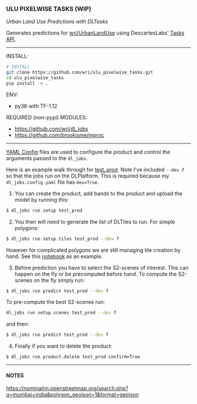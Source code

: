 ### ULU PIXELWISE TASKS (WIP)

_Urban Land Use Predictions with DLTasks_

Generates predictions for [wri/UrbanLandUse](https://github.com/wri/UrbanLandUse) using DescartesLabs' [Tasks API](https://docs.descarteslabs.com/descarteslabs/client/services/tasks/readme.html).

___

INSTALL:

```bash
# INSTALL
git clone https://github.com/wri/ulu_pixelwise_tasks.git
cd ulu_pixelwise_tasks
pip install -e .
```

ENV:

* py36 with TF-1.12

REQUIRED (non-pypi) MODULES:

* https://github.com/wri/dl_jobs
* https://github.com/brookisme/mproc

---

[YAML Config](https://github.com/wri/ulu_pixelwise_tasks/tree/master/products) files are used to configure the product and control the arguments passed to the `dl_jobs`.

Here is an example walk through for [test_prod](https://github.com/wri/ulu_pixelwise_tasks/blob/master/products/test_prod.yaml).  Note I've included `--dev f` so that the jobs run on the DLPlatform.  This is required because my `dl_jobs.config.yaml` file has `dev=True`.

1. You can create the product, add bands to the product and upload the model by running this:

```bash
$ dl_jobs run setup test_prod
```

2. You then will need to generate the list of DLTiles to run.  For simple polygons: 

```bash
$ dl_jobs run setup.tiles test_prod --dev f
```

However for complicated polygons we are still managing tile creation by hand.  See this [notebook](https://github.com/wri/ulu_pixelwise_tasks/blob/master/nb_archive/UrbanIndiaTiles.ipynb) as an example.

3. Before prediction you have to select the S2-scenes of interest.  This can happen on the fly or be precomputed before hand. To compute the S2-scenes on the fly simply run:

```bash
$ dl_jobs run predict test_prod --dev f
```

To pre-compute the best S2-scenes run:

```bash
dl_jobs run setup.scenes test_prod --dev f
```

and then:

```bash
$ dl_jobs run predict test_prod --dev f
```

4. Finally if you want to delete the product:

```
$ dl_jobs run product.delete test_prod confirm=True
```

---

#### NOTES

https://nominatim.openstreetmap.org/search.php?q=mumbai+india&polygon_geojson=1&format=geojson
